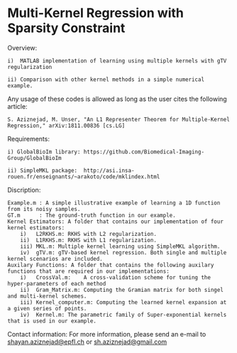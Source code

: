# Multi-Kernel Regression with Sparsity Constraint

Overview:

    i)  MATLAB implementation of learning using multiple kernels with gTV regularization 

    ii) Comparison with other kernel methods in a simple numerical example.

Any usage of these codes is allowed as long as the user cites the following article:

    S. Aziznejad, M. Unser, "An L1 Representer Theorem for Multiple-Kernel Regression," arXiv:1811.00836 [cs.LG]

Requirements: 

    i) GlobalBioIm library: https://github.com/Biomedical-Imaging-Group/GlobalBioIm

    ii) SimpleMKL package:  http://asi.insa-rouen.fr/enseignants/~arakoto/code/mklindex.html

Discription: 

    Example.m : A simple illustrative example of learning a 1D function from its noisy samples.
    GT.m      : The ground-truth function in our example.
    Kernel Estimators: A folder that contains our implementation of four kernel estimators:   
        i)   L2RKHS.m: RKHS with L2 regularization. 
        ii)  L1RKHS.m: RKHS with L1 regularization.
        iii) MKL.m: Multiple kernel learning using SimpleMKL algorithm.
        iv)  gTV.m: gTV-based kernel regression. Both single and multiple kernel scenarios are included.
    Auxilary Functions: A folder that contains the following auxilary functions that are required in our implementations:
        i)   CrossVal.m:    A cross-validation scheme for tuning the hyper-parameters of each method
        ii)  Gram_Matrix.m: Computing the Gramian matrix for both singel and multi-kernel schemes.
        iii) Kernel_computer.m: Computing the learned kernel expansion at a given series of points.
        iv)  Kernel.m: The parametric family of Super-exponential kernels that is used in our example. 
        
Contact information: 
    For more information, please send an e-mail to shayan.aziznejad@epfl.ch or sh.aziznejad@gmail.com
        
